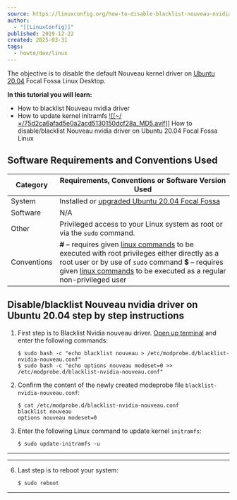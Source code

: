 ```yaml
---
source: https://linuxconfig.org/how-to-disable-blacklist-nouveau-nvidia-driver-on-ubuntu-20-04-focal-fossa-linux
author:
  - "[[LinuxConfig]]"
published: 2019-12-22
created: 2025-03-31
tags:
  - howto/dev/linux
---
```

The objective is to disable the default Nouveau kernel driver on [Ubuntu 20.04](https://linuxconfig.org/ubuntu-20-04-guide) Focal Fossa Linux Desktop.

**In this tutorial you will learn:**

- How to blacklist Nouveau nvidia driver
- How to update kernel initramfs
[![[~/×/75d2ca6afad5e0a2acd5130150dcf28a_MD5.avif]]](https://linuxconfig.org/wp-content/uploads/2019/12/01-how-to-disable-nouveau-nvidia-driver-on-ubuntu-20-04-focal-fossa-linux.avif "How to disable/blacklist Nouveau nvidia driver on Ubuntu 20.04 Focal Fossa Linux") How to disable/blacklist Nouveau nvidia driver on Ubuntu 20.04 Focal Fossa Linux

## Software Requirements and Conventions Used

| Category | Requirements, Conventions or Software Version Used |
| --- | --- |
| System | Installed or [upgraded Ubuntu 20.04 Focal Fossa](https://linuxconfig.org/how-to-upgrade-ubuntu-to-20-04-lts-focal-fossa) |
| Software | N/A |
| Other | Privileged access to your Linux system as root or via the `sudo` command. |
| Conventions | **#** – requires given [linux commands](https://linuxconfig.org/linux-commands) to be executed with root privileges either directly as a root user or by use of `sudo` command   **$** – requires given [linux commands](https://linuxconfig.org/linux-commands) to be executed as a regular non-privileged user |

## Disable/blacklist Nouveau nvidia driver on Ubuntu 20.04 step by step instructions

1. First step is to Blacklist Nvidia nouveau driver. [Open up terminal](https://linuxconfig.org/shortcuts-to-access-terminal-on-ubuntu-20-04-focal-fossa) and enter the following commands:
	```
	$ sudo bash -c "echo blacklist nouveau > /etc/modprobe.d/blacklist-nvidia-nouveau.conf"
	$ sudo bash -c "echo options nouveau modeset=0 >> /etc/modprobe.d/blacklist-nvidia-nouveau.conf"
	```
2. Confirm the content of the newly created modeprobe file `blacklist-nvidia-nouveau.conf`:
	```
	$ cat /etc/modprobe.d/blacklist-nvidia-nouveau.conf
	blacklist nouveau
	options nouveau modeset=0
	```
3. Enter the following Linux command to update kernel `initramfs`:
	```
	$ sudo update-initramfs -u
	```

---

---

6. Last step is to reboot your system:
	```
	$ sudo reboot
	```

---